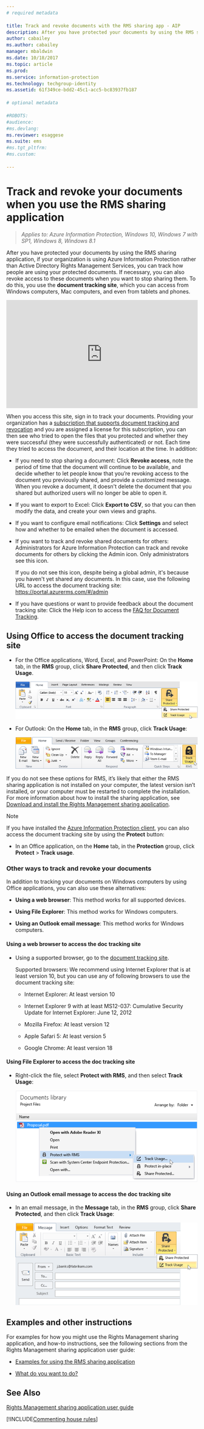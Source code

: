 ```yaml
---
# required metadata

title: Track and revoke documents with the RMS sharing app - AIP
description: After you have protected your documents by using the RMS sharing application, you can track how people are using your protected documents. If necessary, you can also revoke access to these documents when you want to stop sharing them. 
author: cabailey
ms.author: cabailey
manager: mbaldwin
ms.date: 10/18/2017
ms.topic: article
ms.prod:
ms.service: information-protection
ms.technology: techgroup-identity
ms.assetid: 61f349ce-bdd2-45c1-acc5-bc83937fb187

# optional metadata

#ROBOTS:
#audience:
#ms.devlang:
ms.reviewer: esaggese
ms.suite: ems
#ms.tgt_pltfrm:
#ms.custom:

---
```


# Track and revoke your documents when you use the RMS sharing application

>*Applies to: Azure Information Protection, Windows 10, Windows 7 with SP1, Windows 8, Windows 8.1*

After you have protected your documents by using the RMS sharing application, if your organization is using Azure Information Protection rather than Active Directory Rights Management Services, you can track how people are using your protected documents. If necessary, you can also revoke access to these documents when you want to stop sharing them. To do this, you use the **document tracking site**, which you can access from Windows computers, Mac computers, and even from tablets and phones.

<div style="padding-top: 56.25%; position: relative; width: 100%;">
<iframe style="position: absolute;top: 0;left: 0;right: 0;bottom: 0;" width="100%" height="100%" src="https://channel9.msdn.com/Series/Information-Protection/Azure-RMS-Document-Tracking-and-Revocation/player" frameborder="0" allowfullscreen></iframe>
</div>

When you access this site, sign in to track your documents. Providing your organization has a [subscription that supports document tracking and revocation](https://www.microsoft.com/cloud-platform/azure-information-protection-features) and you are assigned a license for this subscription, you can then see who tried to open the files that you protected and whether they were successful (they were successfully authenticated) or not. Each time they tried to access the document, and their location at the time. In addition:

-   If you need to stop sharing a document: Click **Revoke access**, note the period of time that the document will continue to be available, and decide whether to let people know that you’re revoking access to the document you previously shared, and provide a customized message. When you revoke a document, it doesn't delete the document that you shared but authorized users will no longer be able to open it.

-   If you want to export to Excel: Click **Export to CSV**, so that you can then modify the data, and create your own views and graphs.

-   If you want to configure email notifications: Click **Settings** and select how and whether to be emailed when the document is accessed.

- If you want to track and revoke shared documents for others: Administrators for Azure Information Protection can track and revoke documents for others by clicking the Admin icon. Only administrators see this icon.
    
    If you do not see this icon, despite being a global admin, it's because you haven't yet shared any documents. In this case, use the following URL to access the document tracking site: https://portal.azurerms.com/#/admin

-   If you have questions or want to provide feedback about the document tracking site: Click the Help icon to access the [FAQ for Document Tracking](http://go.microsoft.com/fwlink/?LinkId=523977).

## Using Office to access the document tracking site

-   For the Office applications, Word, Excel, and PowerPoint: On the **Home** tab, in the **RMS** group, click **Share Protected**, and then click **Track Usage**.

    ![Track usage from Office applications when using the RMS sharing application ](../media/ADRMS_MSRMSApp_OfficeToolbarTrackUsage.png)

-   For Outlook: On the **Home** tab, in the  **RMS** group, click **Track Usage**:

    ![Select Track Usage from Outlook when using the RMS sharing application ](../media/ADRMS_MSRMSApp_OutlookTrackUsage.png)

If you do not see these options for RMS, it’s likely that either the RMS sharing application is not installed on your computer, the latest version isn’t installed, or your computer must be restarted to complete the installation. For more information about how to install the sharing application, see [Download and install the Rights Management sharing application](install-sharing-app.md).

> [!NOTE] 
> If you have installed the [Azure Information Protection client](../rms-client/info-protect-client.md), you can also access the document tracking site by using the **Protect** button: 
> 
> - In an Office application, on the **Home** tab, in the **Protection** group, click **Protect** > **Track usage**. 

### Other ways to track and revoke your documents
In addition to tracking your documents on Windows computers by using Office applications, you can also use these alternatives:

-   **Using a web browser**: This method works for all supported devices.

-   **Using File Explorer**: This method works for Windows computers.

-   **Using an Outlook email message**: This method works for Windows computers.

#### Using a web browser to access the doc tracking site

-   Using a supported browser, go to the [document tracking site](http://go.microsoft.com/fwlink/?LinkId=529562).

    Supported browsers: We recommend using Internet Explorer that is at least version 10, but you can use any of following browsers to use the document tracking site:

    -   Internet Explorer: At least version 10

    -   Internet Explorer 9 with at least MS12-037: Cumulative Security Update for Internet Explorer: June 12, 2012

    -   Mozilla Firefox: At least version 12

    -   Apple Safari 5: At least version 5

    -   Google Chrome: At least version 18

#### Using File Explorer to access the doc tracking site

-   Right-click the file, select **Protect with RMS**, and then select **Track Usage**:

    ![Select Track Usage from Explorer when using the RMS sharing application](../media/ADRMS_MSRMSApp_ExplorerTrackUsage.png)

#### Using an Outlook email message to access the doc tracking site

-   In an email message, in the **Message** tab, in the  **RMS** group, click **Share Protected**, and then click **Track Usage**:

    ![Select Track Usage from Outlook when using the RMS sharing applicatio](../media/ADRMS_MSRMSApp_OutlookMessageTrackUsage.png)

## Examples and other instructions
For examples for how you might use the Rights Management sharing application, and how-to instructions, see the following sections from the Rights Management sharing application user guide:

-   [Examples for using the RMS sharing application](sharing-app-user-guide.md#examples-for-using-the-rms-sharing-application)

-   [What do you want to do?](sharing-app-user-guide.md#what-do-you-want-to-do)

## See Also
[Rights Management sharing application user guide](sharing-app-user-guide.md)

[!INCLUDE[Commenting house rules](../includes/houserules.md)]
